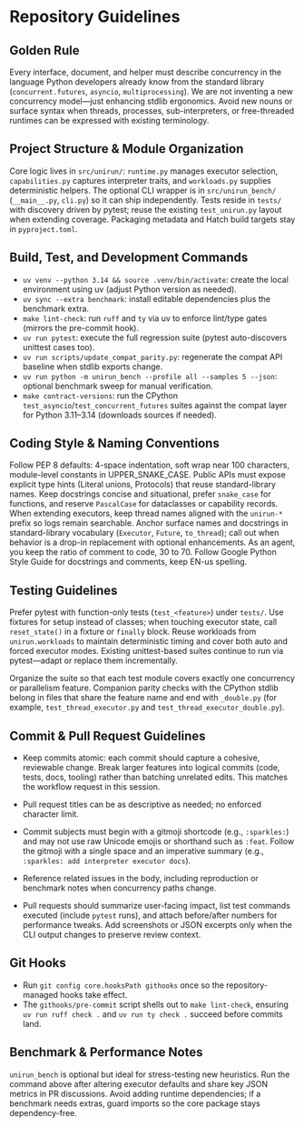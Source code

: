 # Repository Guidelines

## Golden Rule
Every interface, document, and helper must describe concurrency in the language
Python developers already know from the standard library (`concurrent.futures`,
`asyncio`, `multiprocessing`). We are not inventing a new concurrency model—just
enhancing stdlib ergonomics. Avoid new nouns or surface syntax when threads,
processes, sub-interpreters, or free-threaded runtimes can be expressed with
existing terminology.

## Project Structure & Module Organization
Core logic lives in `src/unirun/`: `runtime.py` manages executor selection, `capabilities.py` captures interpreter traits, and `workloads.py` supplies deterministic helpers. The optional CLI wrapper is in `src/unirun_bench/` (`__main__.py`, `cli.py`) so it can ship independently. Tests reside in `tests/` with discovery driven by pytest; reuse the existing `test_unirun.py` layout when extending coverage. Packaging metadata and Hatch build targets stay in `pyproject.toml`.

## Build, Test, and Development Commands
- `uv venv --python 3.14 && source .venv/bin/activate`: create the local environment using uv (adjust Python version as needed).
- `uv sync --extra benchmark`: install editable dependencies plus the benchmark extra.
- `make lint-check`: run `ruff` and `ty` via uv to enforce lint/type gates (mirrors the pre-commit hook).
- `uv run pytest`: execute the full regression suite (pytest auto-discovers unittest cases too).
- `uv run scripts/update_compat_parity.py`: regenerate the compat API baseline when stdlib exports change.
- `uv run python -m unirun_bench --profile all --samples 5 --json`: optional benchmark sweep for manual verification.
- `make contract-versions`: run the CPython `test_asyncio`/`test_concurrent_futures` suites against the compat layer for Python 3.11–3.14 (downloads sources if needed).

## Coding Style & Naming Conventions
Follow PEP 8 defaults: 4-space indentation, soft wrap near 100 characters, module-level constants in UPPER_SNAKE_CASE. Public APIs must expose explicit type hints (Literal unions, Protocols) that reuse standard-library names. Keep docstrings concise and situational, prefer `snake_case` for functions, and reserve `PascalCase` for dataclasses or capability records. When extending executors, keep thread names aligned with the `unirun-*` prefix so logs remain searchable. Anchor surface names and docstrings in standard-library vocabulary (`Executor`, `Future`, `to_thread`); call out when behavior is a drop-in replacement with optional enhancements.
As an agent, you keep the ratio of comment to code, 30 to 70. Follow Google Python Style Guide for docstrings and comments, keep EN-us spelling.

## Testing Guidelines
Prefer pytest with function-only tests (`test_<feature>`) under `tests/`. Use fixtures for setup instead of classes; when touching executor state, call `reset_state()` in a fixture or `finally` block. Reuse workloads from `unirun.workloads` to maintain deterministic timing and cover both auto and forced executor modes. Existing unittest-based suites continue to run via pytest—adapt or replace them incrementally.

Organize the suite so that each test module covers exactly one concurrency or parallelism feature. Companion parity checks with the CPython stdlib belong in files that share the feature name and end with `_double.py` (for example, `test_thread_executor.py` and `test_thread_executor_double.py`).

## Commit & Pull Request Guidelines
- Keep commits atomic: each commit should capture a cohesive, reviewable change. Break larger features into logical commits (code, tests, docs, tooling) rather than batching unrelated edits. This matches the workflow request in this session.

- Pull request titles can be as descriptive as needed; no enforced character limit.
- Commit subjects must begin with a gitmoji shortcode (e.g., `:sparkles:`) and may not use raw Unicode emojis or shorthand such as `:feat`. Follow the gitmoji with a single space and an imperative summary (e.g., `:sparkles: add interpreter executor docs`).
- Reference related issues in the body, including reproduction or benchmark notes when concurrency paths change.
- Pull requests should summarize user-facing impact, list test commands executed (include `pytest` runs), and attach before/after numbers for performance tweaks. Add screenshots or JSON excerpts only when the CLI output changes to preserve review context.
## Git Hooks
- Run `git config core.hooksPath githooks` once so the repository-managed hooks take effect.
- The `githooks/pre-commit` script shells out to `make lint-check`, ensuring `uv run ruff check .` and `uv run ty check .` succeed before commits land.
## Benchmark & Performance Notes
`unirun_bench` is optional but ideal for stress-testing new heuristics. Run the command above after altering executor defaults and share key JSON metrics in PR discussions. Avoid adding runtime dependencies; if a benchmark needs extras, guard imports so the core package stays dependency-free.
